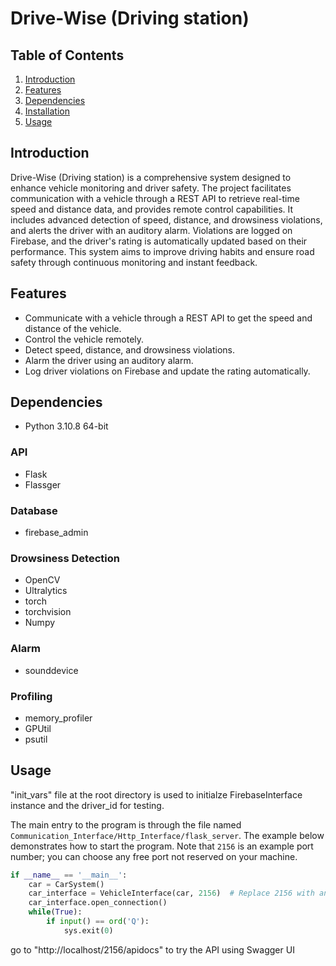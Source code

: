 # Drive-Wise (Driving station)


## Table of Contents

1. [Introduction](#introduction)
2. [Features](#features)
3. [Dependencies](#dependencies)
4. [Installation](#installation)
5. [Usage](#usage)

## Introduction

Drive-Wise (Driving station) is a comprehensive system designed to enhance vehicle monitoring and driver safety. The project facilitates communication with a vehicle through a REST API to retrieve real-time speed and distance data, and provides remote control capabilities. It includes advanced detection of speed, distance, and drowsiness violations, and alerts the driver with an auditory alarm. Violations are logged on Firebase, and the driver's rating is automatically updated based on their performance. This system aims to improve driving habits and ensure road safety through continuous monitoring and instant feedback.

## Features

- Communicate with a vehicle through a REST API to get the speed and distance of the vehicle.
- Control the vehicle remotely.
- Detect speed, distance, and drowsiness violations.
- Alarm the driver using an auditory alarm.
- Log driver violations on Firebase and update the rating automatically.

## Dependencies
- Python 3.10.8 64-bit

### API
- Flask
- Flassger

### Database
- firebase_admin

### Drowsiness Detection
- OpenCV
- Ultralytics
- torch
- torchvision
- Numpy

### Alarm
- sounddevice

### Profiling
- memory_profiler
- GPUtil
- psutil

## Usage
"init_vars" file at the root directory is used to initialze FirebaseInterface instance and the driver_id for testing.

The main entry to the program is through the file named `Communication_Interface/Http_Interface/flask_server`. The example below demonstrates how to start the program. Note that `2156` is an example port number; you can choose any free port not reserved on your machine.

```python
if __name__ == '__main__':
    car = CarSystem()
    car_interface = VehicleInterface(car, 2156)  # Replace 2156 with any free port number
    car_interface.open_connection()
    while(True):
        if input() == ord('Q'):
            sys.exit(0)
```
go to "http://localhost/2156/apidocs" to try the API using Swagger UI


